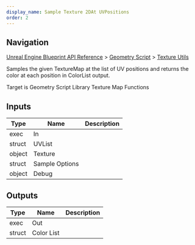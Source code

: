 ```yaml
---
display_name: Sample Texture 2DAt UVPositions
order: 2
---
```

## Navigation

[Unreal Engine Blueprint API Reference](https://dev.epicgames.com/documentation/en-us/unreal-engine/BlueprintAPI) > [Geometry Script](https://dev.epicgames.com/documentation/en-us/unreal-engine/BlueprintAPI/GeometryScript) > [Texture Utils](https://dev.epicgames.com/documentation/en-us/unreal-engine/BlueprintAPI/GeometryScript/TextureUtils)

Samples the given TextureMap at the list of UV positions and returns the color at each position in ColorList output.

Target is Geometry Script Library Texture Map Functions

## Inputs

| Type | Name | Description |
| --- | --- | --- |
| exec | In |  |
| struct | UVList |  |
| object | Texture |  |
| struct | Sample Options |  |
| object | Debug |  |

## Outputs

| Type | Name | Description |
| --- | --- | --- |
| exec | Out |  |
| struct | Color List |  |

